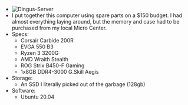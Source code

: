 * ![Dingus-Server](https://i.imgur.com/4tgfjc6.jpg)
* I put together this computer using spare parts on a $150 budget. I had almost everything laying around, but the memory and case had to be purchased from my local Micro Center.
* Specs:
  * Corsair Carbide 200R
  * EVGA 550 B3
  * Ryzen 3 3200G
  * AMD Wraith Stealth
  * ROG Strix B450-F Gaming
  * 1x8GB DDR4-3000 G.Skill Aegis
* Storage:
  * An SSD I literally picked out of the garbage (128gb)
* Software:
  * Ubuntu 20.04
